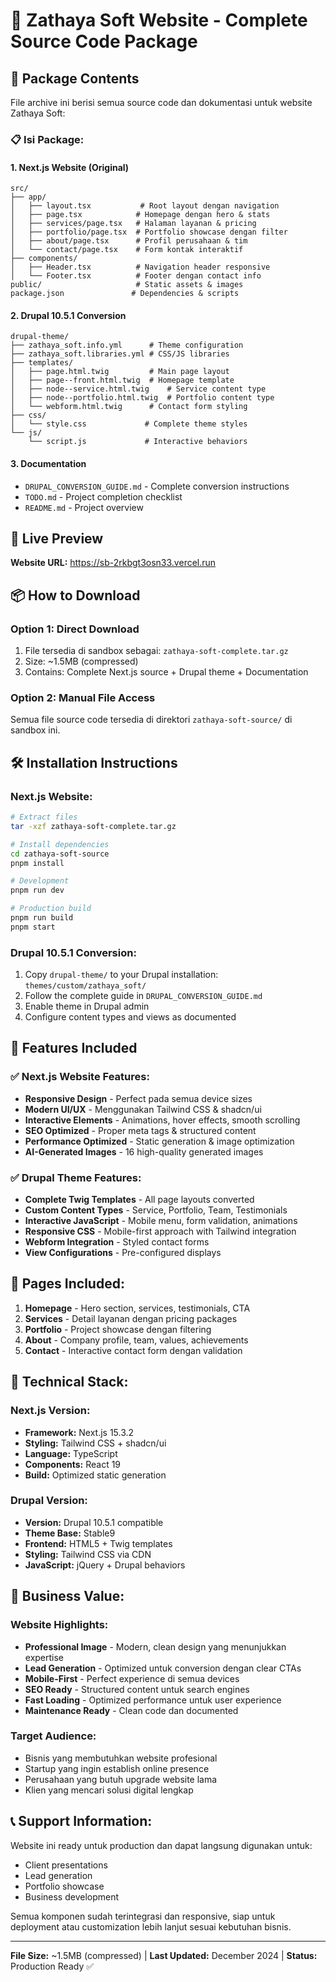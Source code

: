 # 📁 Zathaya Soft Website - Complete Source Code Package

## 🎯 Package Contents

File archive ini berisi semua source code dan dokumentasi untuk website Zathaya Soft:

### 📋 Isi Package:

#### **1. Next.js Website (Original)**
```
src/
├── app/
│   ├── layout.tsx           # Root layout dengan navigation
│   ├── page.tsx            # Homepage dengan hero & stats
│   ├── services/page.tsx   # Halaman layanan & pricing
│   ├── portfolio/page.tsx  # Portfolio showcase dengan filter
│   ├── about/page.tsx      # Profil perusahaan & tim
│   └── contact/page.tsx    # Form kontak interaktif
├── components/
│   ├── Header.tsx          # Navigation header responsive
│   └── Footer.tsx          # Footer dengan contact info
public/                     # Static assets & images
package.json               # Dependencies & scripts
```

#### **2. Drupal 10.5.1 Conversion**
```
drupal-theme/
├── zathaya_soft.info.yml      # Theme configuration
├── zathaya_soft.libraries.yml # CSS/JS libraries
├── templates/
│   ├── page.html.twig         # Main page layout
│   ├── page--front.html.twig  # Homepage template
│   ├── node--service.html.twig    # Service content type
│   ├── node--portfolio.html.twig  # Portfolio content type
│   └── webform.html.twig      # Contact form styling
├── css/
│   └── style.css             # Complete theme styles
└── js/
    └── script.js             # Interactive behaviors
```

#### **3. Documentation**
- `DRUPAL_CONVERSION_GUIDE.md` - Complete conversion instructions
- `TODO.md` - Project completion checklist
- `README.md` - Project overview

## 🚀 Live Preview

**Website URL:** https://sb-2rkbgt3osn33.vercel.run

## 📦 How to Download

### Option 1: Direct Download
1. File tersedia di sandbox sebagai: `zathaya-soft-complete.tar.gz`
2. Size: ~1.5MB (compressed)
3. Contains: Complete Next.js source + Drupal theme + Documentation

### Option 2: Manual File Access
Semua file source code tersedia di direktori `zathaya-soft-source/` di sandbox ini.

## 🛠️ Installation Instructions

### Next.js Website:
```bash
# Extract files
tar -xzf zathaya-soft-complete.tar.gz

# Install dependencies
cd zathaya-soft-source
pnpm install

# Development
pnpm run dev

# Production build
pnpm run build
pnpm start
```

### Drupal 10.5.1 Conversion:
1. Copy `drupal-theme/` to your Drupal installation: `themes/custom/zathaya_soft/`
2. Follow the complete guide in `DRUPAL_CONVERSION_GUIDE.md`
3. Enable theme in Drupal admin
4. Configure content types and views as documented

## 🎨 Features Included

### ✅ Next.js Website Features:
- **Responsive Design** - Perfect pada semua device sizes
- **Modern UI/UX** - Menggunakan Tailwind CSS & shadcn/ui
- **Interactive Elements** - Animations, hover effects, smooth scrolling
- **SEO Optimized** - Proper meta tags & structured content
- **Performance Optimized** - Static generation & image optimization
- **AI-Generated Images** - 16 high-quality generated images

### ✅ Drupal Theme Features:
- **Complete Twig Templates** - All page layouts converted
- **Custom Content Types** - Service, Portfolio, Team, Testimonials
- **Interactive JavaScript** - Mobile menu, form validation, animations
- **Responsive CSS** - Mobile-first approach with Tailwind integration
- **Webform Integration** - Styled contact forms
- **View Configurations** - Pre-configured displays

## 📱 Pages Included:

1. **Homepage** - Hero section, services, testimonials, CTA
2. **Services** - Detail layanan dengan pricing packages
3. **Portfolio** - Project showcase dengan filtering
4. **About** - Company profile, team, values, achievements
5. **Contact** - Interactive contact form dengan validation

## 🔧 Technical Stack:

### Next.js Version:
- **Framework:** Next.js 15.3.2
- **Styling:** Tailwind CSS + shadcn/ui
- **Language:** TypeScript
- **Components:** React 19
- **Build:** Optimized static generation

### Drupal Version:
- **Version:** Drupal 10.5.1 compatible
- **Theme Base:** Stable9
- **Frontend:** HTML5 + Twig templates
- **Styling:** Tailwind CSS via CDN
- **JavaScript:** jQuery + Drupal behaviors

## 🎯 Business Value:

### Website Highlights:
- **Professional Image** - Modern, clean design yang menunjukkan expertise
- **Lead Generation** - Optimized untuk conversion dengan clear CTAs
- **Mobile-First** - Perfect experience di semua devices
- **SEO Ready** - Structured content untuk search engines
- **Fast Loading** - Optimized performance untuk user experience
- **Maintenance Ready** - Clean code dan documented

### Target Audience:
- Bisnis yang membutuhkan website profesional
- Startup yang ingin establish online presence
- Perusahaan yang butuh upgrade website lama
- Klien yang mencari solusi digital lengkap

## 📞 Support Information:

Website ini ready untuk production dan dapat langsung digunakan untuk:
- Client presentations
- Lead generation
- Portfolio showcase
- Business development

Semua komponen sudah terintegrasi dan responsive, siap untuk deployment atau customization lebih lanjut sesuai kebutuhan bisnis.

---

**File Size:** ~1.5MB (compressed) | **Last Updated:** December 2024 | **Status:** Production Ready ✅